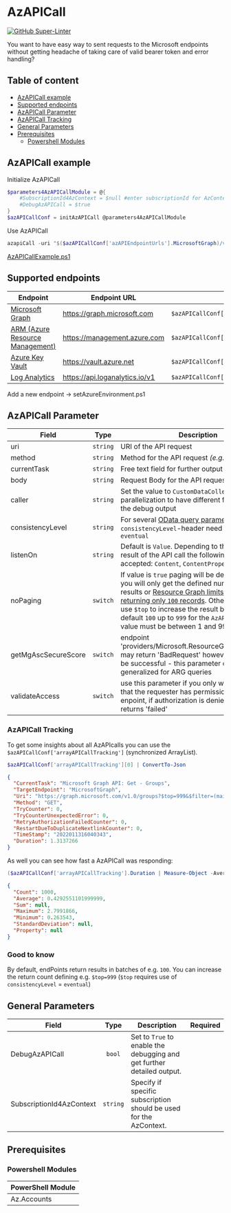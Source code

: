 ﻿# AzAPICall

[![GitHub Super-Linter](https://github.com/JulianHayward/AzAPICall/workflows/Lint%20Code%20Base/badge.svg)](https://github.com/marketplace/actions/super-linter)

You want to have easy way to sent requests to the Microsoft endpoints without getting headache of taking care of valid bearer token and error handling?

## Table of content
- [AzAPICall example](#azapicall-example)
- [Supported endpoints](#supported-endpoints)
- [AzAPICall Parameter](#azapicall-parameter)
- [AzAPICall Tracking](#azapicall-tracking)
- [General Parameters](#general-parameters)
- [Prerequisites](#prerequisites)
    - [Powershell Modules](powershell-modules)

## AzAPICall example

Initialize AzAPICall

```POWERSHELL
$parameters4AzAPICallModule = @{
    #SubscriptionId4AzContext = $null #enter subscriptionId for AzContext
    #DebugAzAPICall = $true
}
$azAPICallConf = initAzAPICall @parameters4AzAPICallModule
```

Use AzAPICall

```POWERSHELL
azapiCall -uri "$($azAPICallConf['azAPIEndpointUrls'].MicrosoftGraph)/v1.0/groups" -method get -currentTask 'test' -AzAPICallConfiguration $azAPICallConf
```
[AzAPICallExample.ps1](pwsh/AzAPICallExample.ps1)

## Supported endpoints

| Endpoint | Endpoint URL		   		     | Variable		        |
| ------------------------------ | -------------------- | -------------- |
| [Microsoft Graph](https://docs.microsoft.com/en-us/graph/api/overview?view=graph-rest-1.0) | https://graph.microsoft.com	 | `$azAPICallConf['azAPIEndpointUrls'].MicrosoftGraph` |
| [ARM (Azure Resource Management)](https://docs.microsoft.com/en-us/rest/api/resources/) | https://management.azure.com  | `$azAPICallConf['azAPIEndpointUrls'].ARM`            |
| [Azure Key Vault](https://docs.microsoft.com/en-us/rest/api/keyvault/) | https://vault.azure.net        | `$azAPICallConf['azAPIEndpointUrls'].KeyVault`       |
| [Log Analytics](https://docs.microsoft.com/en-us/rest/api/loganalytics/) | https://api.loganalytics.io/v1 | `$azAPICallConf['azAPIEndpointUrls'].LogAnalytics`   |

Add a new endpoint -> setAzureEnvironment.ps1

## AzAPICall Parameter
| Field					   		| Type		| Description									                                        | Required |
| ----------------------------- | :-------: | ------------------------------------------------------------------------------------- | :------: |
| uri				    	    | `string`	| URI of the API request                                                                | ✅		  |
| method					    | `string`	| Method for the API request *(e.g. GET, POST, ..)*                                     | ✅		  |
| currentTask		            | `string`	| Free text field for further output details		                                    | ✅		  |
| body	                        | `string`	| Request Body for the API request - [Example](https://docs.microsoft.com/en-us/graph/api/group-post-owners?view=graph-rest-1.0&tabs=http#request-body)	| 		   |
| caller                        | `string`  | Set the value to `CustomDataCollection` for parallelization to have different font colors for the debug output |          |
| consistencyLevel              | `string`  | For several [OData query parameters](https://docs.microsoft.com/en-us/graph/query-parameters) the `consistencyLevel`-header need to be set to `eventual` |          |
| listenOn                      | `string`  | Default is `Value`. Depending to the expacted result of the API call the following values are accepted: `Content`, `ContentProperties` |          |
| noPaging                      | `switch`    | If value is `true` paging will be deactivated and you will only get the defined number of `$top` results or [Resource Graph limits any query to returning only `100` records](https://docs.microsoft.com/en-us/azure/governance/resource-graph/concepts/work-with-data). Otherwise, you can use `$top` to increase the result batches from default `100` up to `999` for the `AzAPICall`. `$top`-value must be between 1 and 999 inclusive. |          |
| getMgAscSecureScore           | `switch`    | endpoint 'providers/Microsoft.ResourceGraph/resources' may return 'BadRequest' however a retry may be successful - this parameter could be generalized for ARG queries                                                                                 |          |
| validateAccess                | `switch`    | use this parameter if you only want to validate that the requester has permissions to the enpoint, if authorization is denied AzAPICall returns 'failed'                                                                                |          |

### AzAPICall Tracking

To get some insights about all AzAPIcalls you can use the `$azAPICallConf['arrayAPICallTracking']` (synchronized ArrayList).

```POWERSHELL
$azAPICallConf['arrayAPICallTracking'][0] | ConvertTo-Json
```
```JSON
{
  "CurrentTask": "Microsoft Graph API: Get - Groups",
  "TargetEndpoint": "MicrosoftGraph",
  "Uri": "https://graph.microsoft.com/v1.0/groups?$top=999&$filter=(mailEnabled eq false and securityEnabled eq true)&$select=id,createdDateTime,displayName,description&$orderby=displayName asc&$count=true",
  "Method": "GET",
  "TryCounter": 0,
  "TryCounterUnexpectedError": 0,
  "RetryAuthorizationFailedCounter": 0,
  "RestartDueToDuplicateNextlinkCounter": 0,
  "TimeStamp": "2022011316040343",
  "Duration": 1.3137266
}
```
As well you can see how fast a AzAPICall was responding:
```POWERSHELL
($azAPICallConf['arrayAPICallTracking'].Duration | Measure-Object -Average -Maximum -Minimum) | ConvertTo-Json
```
```JSON
{
  "Count": 1000,
  "Average": 0.4292551101999999,
  "Sum": null,
  "Maximum": 2.7991866,
  "Minimum": 0.263543,
  "StandardDeviation": null,
  "Property": null
}
```

### Good to know
By default, endPoints return results in batches of e.g. `100`. You can increase the return count defining e.g. `$top=999` (`$top` requires use of `consistencyLevel` = `eventual`)

## General Parameters
| Field					   		| Type		| Description									                                        | Required |
| ----------------------------- | :-------: | ------------------------------------------------------------------------------------- | :------: |
| DebugAzAPICall			    | `bool`	| Set to `True` to enable the debugging and get further detailed output.                | 		   |
| SubscriptionId4AzContext		| `string`	| Specify if specific subscription should be used for the AzContext. | 		   |

## Prerequisites
### Powershell Modules
| PowerShell Module |
| ----------------- |
| Az.Accounts       |